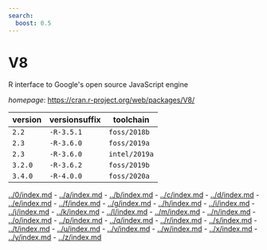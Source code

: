 ```yaml
---
search:
  boost: 0.5
---
```

# V8

R interface to Google's open source JavaScript engine

*homepage*: <https://cran.r-project.org/web/packages/V8/>

version | versionsuffix | toolchain
--------|---------------|----------
``2.2`` | ``-R-3.5.1`` | ``foss/2018b``
``2.3`` | ``-R-3.6.0`` | ``foss/2019a``
``2.3`` | ``-R-3.6.0`` | ``intel/2019a``
``3.2.0`` | ``-R-3.6.2`` | ``foss/2019b``
``3.4.0`` | ``-R-4.0.0`` | ``foss/2020a``

[../0/index.md](0) - [../a/index.md](a) - [../b/index.md](b) - [../c/index.md](c) - [../d/index.md](d) - [../e/index.md](e) - [../f/index.md](f) - [../g/index.md](g) - [../h/index.md](h) - [../i/index.md](i) - [../j/index.md](j) - [../k/index.md](k) - [../l/index.md](l) - [../m/index.md](m) - [../n/index.md](n) - [../o/index.md](o) - [../p/index.md](p) - [../q/index.md](q) - [../r/index.md](r) - [../s/index.md](s) - [../t/index.md](t) - [../u/index.md](u) - [../v/index.md](v) - [../w/index.md](w) - [../x/index.md](x) - [../y/index.md](y) - [../z/index.md](z)

